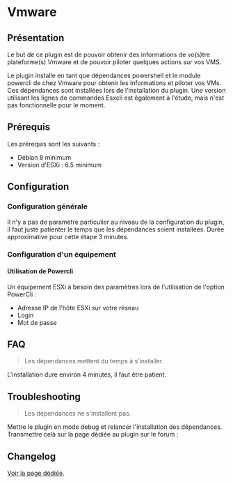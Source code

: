 # Vmware

## Présentation

Le but de ce plugin est de pouvoir obtenir des informations de vo(s)tre plateforme(s) Vmware et de pouvoir piloter quelques actions sur vos VMS.

Le plugin installe en tant que dépendances powershell et le module powercli de chez Vmware pour obtenir les informations et piloter vos VMs. Ces dépendances sont installées lors de l'installation du plugin.
Une version utilisant les lignes de commandes Esxcli est également à l'étude, mais n'est pas fonctionnelle pour le moment.


## Prérequis 

Les prérequis sont les suivants : 
* Débian 8 minimum
* Version d'ESXi : 6.5 minimum

## Configuration

### Configuration générale

Il n'y a pas de paramètre particulier au niveau de la configuration du plugin, il faut juste patienter le temps que les dépendances soient installées. Durée approximative pour cette étape 3 minutes.

### Configuration d'un équipement

#### Utilisation de Powercli

Un équipement ESXi à besoin des paramètres lors de l'utilisation de l'option PowerCli :

* Adresse IP de l'hôte ESXi sur votre réseau
* Login
* Mot de passe




## FAQ

> Les dépendances mettent du temps à s'installer.

L'installation dure environ 4 minutes, il faut être patient.


## Troubleshooting

> Les dépendances ne s'installent pas.

Mettre le plugin en mode debug et relancer l'installation des dépendances. Transmettre celà sur la page dédiée au plugin sur le forum : 



## Changelog

[Voir la page dédiée](changelog.md).
